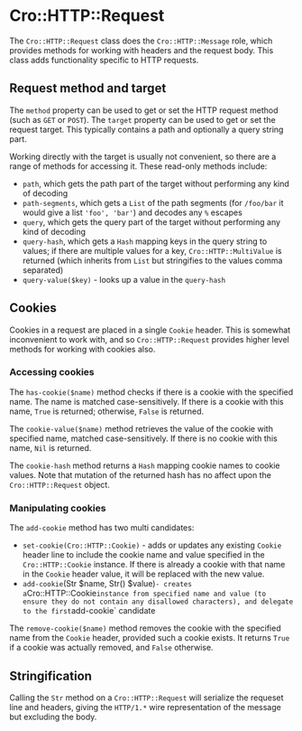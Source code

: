 # Cro::HTTP::Request

The `Cro::HTTP::Request` class does the `Cro::HTTP::Message` role, which
provides methods for working with headers and the request body. This class
adds functionality specific to HTTP requests.

## Request method and target

The `method` property can be used to get or set the HTTP request method (such
as `GET` or `POST`). The `target` property can be used to get or set the
request target. This typically contains a path and optionally a query string
part.

Working directly with the target is usually not convenient, so there are a
range of methods for accessing it. These read-only methods include:

* `path`, which gets the path part of the target without performing any kind
  of decoding
* `path-segments`, which gets a `List` of the path segments (for `/foo/bar`
  it would give a list `'foo', 'bar'`) and decodes any `%` escapes
* `query`, which gets the query part of the target without performing any
  kind of decoding
* `query-hash`, which gets a `Hash` mapping keys in the query string to
  values; if there are multiple values for a key, `Cro::HTTP::MultiValue` is
  returned (which inherits from `List` but stringifies to the values comma
  separated)
* `query-value($key)` - looks up a value in the `query-hash`

## Cookies

Cookies in a request are placed in a single `Cookie` header. This is somewhat
inconvenient to work with, and so `Cro::HTTP::Request` provides higher level
methods for working with cookies also.

### Accessing cookies

The `has-cookie($name)` method checks if there is a cookie with the specified
name. The name is matched case-sensitively. If there is a cookie with this
name, `True` is returned; otherwise, `False` is returned.

The `cookie-value($name)` method retrieves the value of the cookie with
specified name, matched case-sensitively. If there is no cookie with this
name, `Nil` is returned.

The `cookie-hash` method returns a `Hash` mapping cookie names to cookie
values. Note that mutation of the returned hash has no affect upon the
`Cro::HTTP::Request` object.

### Manipulating cookies

The `add-cookie` method has two multi candidates:

* `set-cookie(Cro::HTTP::Cookie)` - adds or updates any existing `Cookie`
  header line to include the cookie name and value specified in the
  `Cro::HTTP::Cookie` instance. If there is already a cookie with that
  name in the `Cookie` header value, it will be replaced with the new value.
* `add-cookie`(Str $name, Str() $value)` - creates a `Cro::HTTP::Cookie`
  instance from specified name and value (to ensure they do not contain any
  disallowed characters), and delegate to the first `add-cookie` candidate

The `remove-cookie($name)` method removes the cookie with the specified name
from the `Cookie` header, provided such a cookie exists. It returns `True` if
a cookie was actually removed, and `False` otherwise.

## Stringification

Calling the `Str` method on a `Cro::HTTP::Request` will serialize the requeset
line and headers, giving the `HTTP/1.*` wire representation of the message
but excluding the body.
